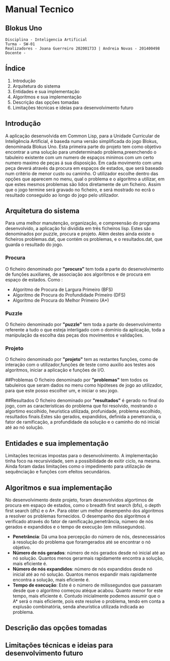 # Manual Tecnico
## Blokus Uno
    Disciplina - Inteligencia Artificial
    Turma - SW-01
    Realizadores - Joana Guerreiro 202001733 | Andreia Novas - 201400498 
    Docente - 
## Índice
1. Introdução
2. Arquitetura do sistema
2. Entidades e sua implementação
3. Algoritmos e sua implementação
4. Descrição das opções tomadas
5. Limitações técnicas e ideias para desenvolvimento futuro

## Introdução
A aplicação desenvolvida em Common Lisp, para a Unidade Curricular de Inteligência Artificial, é baseda numa versão simplificada do jogo Blokus, denominada Blokus Uno.
Esta primeira parte do projeto tem como objetivo encontrar a uma solução para umdeterminado problema,preenchendo o tabuleiro existente com um  numero de espaços minimos com um certo numero maximo de peças á sua disposição. Em cada movimento  com uma peça deverá através da procura em espaços de estados, que será baseado num critério de menor custo ou caminho.
O utilizador escolhe dentro das opções que aparecem no menu, qual o problema e o algoritmo a utilizar, em que estes mesmos problemas são lidos diretamente de um ficheiro. Assim que o jogo termine será gravado no ficheiro,  e será mostrado no ecrã o resultado conseguido ao longo do jogo pelo utilizador.

## Arquitetura do sistema
Para uma melhor manutenção, organização, e compreensão do programa desenvolvido, a aplicação foi dividida em três ficheiros lisp. Estes são denominados por puzzle, procura e projeto. Além destes ainda existe o ficheiros problemas.dat, que contém os problemas, e o resultados.dat, que guarda o resultado do jogo.

### Procura
O ficheiro denominado por **"procura"** tem toda a parte do desenvolvimento de funções auxiliares, de associação aos algoritmos e de procura em espaço de estados. Como :
- Algoritmo de Procura de Largura Primeiro (BFS)
- Algoritmo de Procura do Profundidade Primeiro (DFS)
- Algoritmo de Procura do Melhor Primeiro (A*)

### Puzzle
O ficheiro denominado por **"puzzle"** tem toda a parte do desenvolvimento referente a tudo o que esteja interligado com o domínio da aplicação, toda a manipulação da escolha das peças dos movimentos e validações.
### Projeto
O ficheiro denominado por **"projeto"** tem as restantes funções, como de interação com o utilizador,funções de teste como auxilio aos testes aos algoritmos, iniciar a aplicação e funções de I/O.

##Problemas
O ficheiro denominado por **"problemas"** tem todos os tabuleiros que seram dados no menu como hipóteses de jogo ao utilizador, para que este posso escolher um, e iniciar o seu jogo. 

##Resultados
O ficheiro denominado por **"resultados"** é gerado no final do jogo, com as caracteristicas do problema que foi resolvido, mostrando o algortimo escolhido, heuristica utilizada, profunidade, problema escolhido, resultados finais.Estes são  gerados, expandidos, definida a penetrancia, o fator de ramificação, a profundidade da solução e o caminho do nó inicial até ao nó solução.

## Entidades e sua implementação
Limitações tecnicas impostas para o desenvolvimento. A implementação tinha foco na recursividade, sem a possibilidade de exitir ciclo, na mesma. Ainda foram dadas limitações como o impedimento para utilização de sequênciação e funções com efeitos secundários.

## Algoritmos e sua implementação
No desenvolvimento deste projeto, foram desenvolvidos algortimos de procura em espaço de estados, como o breadth first search (bfs), o depth first search (dfs) e o A*.
Para obter um melhor desempenho dos algoritmos a resolver os problemas fornecidos. O desempanho dos algoritmos é verificado através do fator de ramificação,penetrância, número de nós gerados e expandidos e o tempo de execução (em milissegundos).

- **Penetrância**: Dá uma boa percepção do número de nós, desnecessários à resolução do problema que foramgerados até se encontrar o nó objetivo.
- **Número de nós gerados**: número de nós gerados desde nó inicial até ao nó solução. Quantos menos gerarmais rapidamente encontra a solução, mais eficiente é.
- **Número de nós expandidos**: número de nós expandidos desde nó inicial até ao nó solução. Quantos menos expandir mais rapidamente encontra a solução, mais eficiente é.
- **Tempo de execução**: Este é o número de milissegundos que passaram desde que o algoritmo começou atéque acabou. Quanto menor for este tempo, mais eficiente é. Contudo inicialmente podemos assumir que o A* será o mais eficiente, pois este resolve o problema, tendo em conta a explusão combinatória, senda aheurística utilizada indicada ao problema.

## Descrição das opções tomadas

## Limitações técnicas e ideias para desenvolvimento futuro





 


